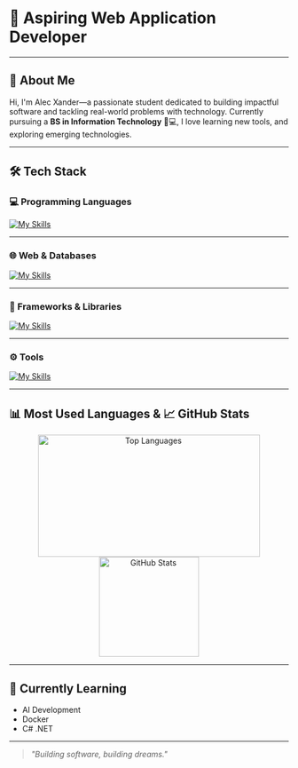 # 👋 Aspiring Web Application Developer

---

## 🚀 About Me

Hi, I'm Alec Xander—a passionate student dedicated to building impactful software and tackling real-world problems with technology. Currently pursuing a **BS in Information Technology** 📝💻, I love learning new tools, and exploring emerging technologies.

---

## 🛠️ Tech Stack

### 💻 Programming Languages
[![My Skills](https://skillicons.dev/icons?i=java,js,php,python,ts,nodejs)](https://skillicons.dev)

---

### 🌐 Web & Databases
[![My Skills](https://skillicons.dev/icons?i=html,css,mysql,mongodb)](https://skillicons.dev)

---

### 🎯 Frameworks & Libraries
[![My Skills](https://skillicons.dev/icons?i=react,bootstrap,tailwind,spring,django,express)](https://skillicons.dev)

---

### ⚙️ Tools
[![My Skills](https://skillicons.dev/icons?i=figma,git,postman)](https://skillicons.dev)

---

## 📊 Most Used Languages  &  📈 GitHub Stats 

<p align="center">
  <a href="https://github.com/anuraghazra/github-readme-stats">
<img src="https://github-readme-stats.vercel.app/api/top-langs/?username=alecxander567&layout=compact&theme=cobalt" alt="Top Languages" height="220em" width="400em" />
  </a>
  <br/>
  <a href="https://github.com/alecxander567">
    <img src="https://github-readme-stats.vercel.app/api?username=alecxander567&theme=dracula&show_icons=true&hide=prs,issues" alt="GitHub Stats" height="180em" />
  </a>
</p>

---

## 🌱 Currently Learning

- AI Development
- Docker
- C# .NET 

---

> _"Building software, building dreams."_
